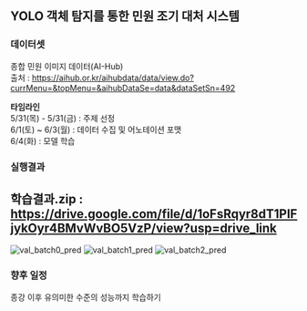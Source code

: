 ## YOLO 객체 탐지를 통한 민원 조기 대처 시스템

### 데이터셋  
종합 민원 이미지 데이터(AI-Hub)  
출처 : https://aihub.or.kr/aihubdata/data/view.do?currMenu=&topMenu=&aihubDataSe=data&dataSetSn=492

**타임라인**  
5/31(목) - 5/31(금) : 주제 선정  
6/1(토) ~ 6/3(월) : 데이터 수집 및 어노테이션 포맷  
6/4(화) : 모델 학습  


### 실행결과
학습결과.zip : https://drive.google.com/file/d/1oFsRqyr8dT1PIFjykOyr4BMvWvBO5VzP/view?usp=drive_link  
---
![val_batch0_pred](https://github.com/PacaSim/Early-response-system-to-civil-complaints-using-YOLO/assets/116507879/b99f513c-87b4-4231-9e33-cc218448cf7d)
![val_batch1_pred](https://github.com/PacaSim/Early-response-system-to-civil-complaints-using-YOLO/assets/116507879/c08fa4aa-e683-4c81-a109-dc56e496fafd)
![val_batch2_pred](https://github.com/PacaSim/Early-response-system-to-civil-complaints-using-YOLO/assets/116507879/8d1791da-5b66-46bc-8aef-3208213b62d0)


### 향후 일정
종강 이후 유의미한 수준의 성능까지 학습하기

